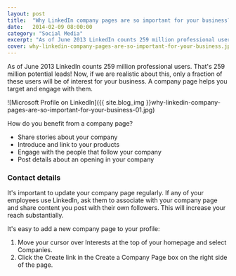 ```yaml
---
layout: post
title:  "Why LinkedIn company pages are so important for your business?"
date:   2014-02-09 08:00:00
category: "Social Media"
excerpt: "As of June 2013 LinkedIn counts 259 million professional users. That's 259 million potential leads!."
cover: why-linkedin-company-pages-are-so-important-for-your-business.jpg
---
```


As of June 2013 LinkedIn counts 259 million professional users. That's 259 million potential leads! Now, if we are realistic about this, only a fraction of these users will be of interest for your business. A company page helps you target and engage with them.

![Microsoft Profile on LinkedIn]({{ site.blog_img }}why-linkedin-company-pages-are-so-important-for-your-business-01.jpg)

How do you benefit from a company page?

- Share stories about your company
- Introduce and link to your products
- Engage with the people that follow your company
- Post details about an opening in your company

### Contact details

It's important to update your company page regularly. If any of your employees use LinkedIn, ask them to associate with your company page and share content you post with their own followers. This will increase your reach substantially.

It's easy to add a new company page to your profile:

1. Move your cursor over Interests at the top of your homepage and select Companies.
2. Click the Create link in the Create a Company Page box on the right side of the page.
